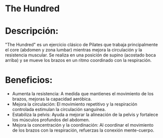 # The Hundred

# Descripción:

"The Hundred" es un ejercicio clásico de Pilates que trabaja principalmente el core (abdomen y zona lumbar) mientras mejora la circulación y la resistencia muscular. Se realiza en una posición de supino (acostado boca arriba) y se mueve los brazos en un ritmo coordinado con la respiración.

# Beneficios:

- Aumenta la resistencia: A medida que mantienes el movimiento de los brazos, mejoras la capacidad aeróbica.
- Mejora la circulación: El movimiento repetitivo y la respiración controlada estimulan la circulación sanguínea.
- Estabiliza la pelvis: Ayuda a mejorar la alineación de la pelvis y fortalece los músculos profundos del abdomen.
- Mejora la concentración y la coordinación: Al coordinar el movimiento de los brazos con la respiración, refuerzas la conexión mente-cuerpo.

